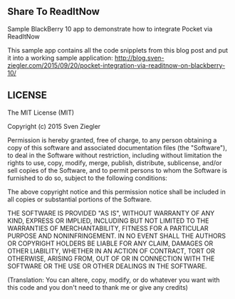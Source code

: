 Share To ReadItNow
--------------
Sample BlackBerry 10 app to demonstrate how to integrate Pocket via ReadItNow

This sample app contains all the code snipplets from this blog post and put it into a working sample application:
http://blog.sven-ziegler.com/2015/09/20/pocket-integration-via-readitnow-on-blackberry-10/


LICENSE
--------------
The MIT License (MIT)

Copyright (c) 2015 Sven Ziegler

Permission is hereby granted, free of charge, to any person obtaining a copy of this software and associated documentation files (the "Software"), to deal in the Software without restriction, including without limitation the rights to use, copy, modify, merge, publish, distribute, sublicense, and/or sell copies of the Software, and to permit persons to whom the Software is furnished to do so, subject to the following conditions:

The above copyright notice and this permission notice shall be included in all copies or substantial portions of the Software.

THE SOFTWARE IS PROVIDED "AS IS", WITHOUT WARRANTY OF ANY KIND, EXPRESS OR IMPLIED, INCLUDING BUT NOT LIMITED TO THE WARRANTIES OF MERCHANTABILITY, FITNESS FOR A PARTICULAR PURPOSE AND NONINFRINGEMENT. IN NO EVENT SHALL THE AUTHORS OR COPYRIGHT HOLDERS BE LIABLE FOR ANY CLAIM, DAMAGES OR OTHER LIABILITY, WHETHER IN AN ACTION OF CONTRACT, TORT OR OTHERWISE, ARISING FROM, OUT OF OR IN CONNECTION WITH THE SOFTWARE OR THE USE OR OTHER DEALINGS IN THE SOFTWARE.


(Translation: You can altere, copy, modify, or do whatever you want with this code and you don't need to thank me or give any credits)
